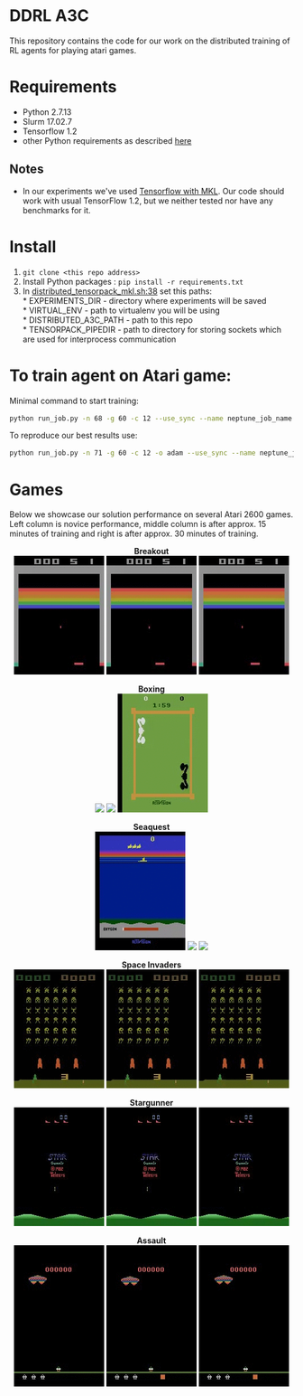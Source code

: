 # DDRL A3C
This repository contains the code for our work on the distributed training of RL agents for playing atari games.
    
# Requirements
* Python 2.7.13
* Slurm 17.02.7
* Tensorflow 1.2
* other Python requirements as described [here](requirements.txt)
 
## Notes
* In our experiments we've used [Tensorflow with MKL](https://software.intel.com/en-us/articles/intel-optimized-tensorflow-wheel-now-available). Our code should work with usual TensorFlow 1.2, but we neither tested nor have any benchmarks for it.

# Install
1. `git clone <this repo address>`
2. Install Python packages : `pip install -r requirements.txt`
3. In [distributed_tensorpack_mkl.sh:38](src/distributed_tensorpack_mkl.sh) set this paths:  
        * EXPERIMENTS_DIR - directory where experiments will be saved  
        * VIRTUAL_ENV - path to virtualenv you will be using  
        * DISTRIBUTED_A3C_PATH - path to this repo  
        * TENSORPACK_PIPEDIR - path to directory for storing sockets which are used for interprocess communication  

# To train agent on Atari game:
Minimal command to start training:
```bash
python run_job.py -n 68 -g 60 -c 12 --use_sync --name neptune_job_name 
```

To reproduce our best results use:
```bash
python run_job.py -n 71 -g 60 -c 12 -o adam --use_sync --name neptune_job_name -l 0.001 -b 32 --fc_neurons 128 --simulator_procs 10 --ps 4 --fc_init uniform --conv_init normal --fc_splits 4 --epsilon 1e-8 --beta1 0.8 --beta2 0.75 -e Breakout-v0 --eval_node --record_node --save_every 1000
```

# Games
Below we showcase our solution performance on several Atari 2600 games. Left column is novice performance, middle column is after approx. 15 minutes of training and right is after approx. 30 minutes of training.

<p align="center">
  <b>Breakout</b></br>
  <img src="gifs/breakout_0.gif">
  <img src="gifs/breakout_15.gif">
  <img src="gifs/breakout_30.gif"></br>
</p>  
<p align="center">
  <b>Boxing</b></br>
  <img src="gifs/boxing_0.gif">
  <img src="gifs/boxing_15.gif">
  <img src="gifs/boxing_30.gif"></br>
</p>
<p align="center">
  <b>Seaquest</b></br>
  <img src="gifs/seaquest_0.gif">
  <img src="gifs/seaquest_15.gif">
  <img src="gifs/seaquest_30.gif"></br>
</p>
<p align="center">
  <b>Space Invaders</b></br>
  <img src="gifs/spaceinvaders_0.gif">
  <img src="gifs/spaceinvaders_15.gif">
  <img src="gifs/spaceinvaders_30.gif"></br>
</p>
<p align="center">
  <b>Stargunner</b></br>
  <img src="gifs/stargunner_0.gif">
  <img src="gifs/stargunner_15.gif">
  <img src="gifs/stargunner_30.gif"></br>
</p>
<p align="center">
  <b>Assault</b></br>
  <img src="gifs/assault_0.gif">
  <img src="gifs/assault_15.gif">
  <img src="gifs/assault_30.gif"></br>
</p>
